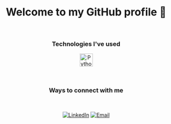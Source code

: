 <h1 align="center"> Welcome to my GitHub profile 👋 </h1>
  
<!-- <p align="center">
  <a href="https://github.com/PetarMatev">
    <img height="150em" src="https://github-readme-stats.vercel.app/api?username=PetarMatev&theme=dark&show_icons=true" />
    <img height="150em" src="https://github-readme-stats.vercel.app/api/top-langs/?username=PetarMatev&theme=dark&layout=compact&hide=HTML,CSS" />
  </a>
</p> -->

<br>

<h3 align="center">Technologies I've used</h3>

<!-- | Technology | Purpose of use |
| :----------: | -------------- |

| <img align="center" alt="Python" width="35px" src="https://cdn.jsdelivr.net/npm/programming-languages-logos/src/python/python.png"/>| Learned the fundamentals of programming and advanced programming concepts during my time at the Software University, where I completed the following courses:</br>- [Programming Basics with Python](https://github.com/PetarMatev/SoftUni-Python-Basics)</br>- [Programming Fundamentals with Python](https://github.com/PetarMatev/SoftUni-Python-Fundamentals)</br>- [Python Advanced](https://github.com/PetarMatev/SoftUni-Python-Advanced)</br>- [Python OOP](https://github.com/PetarMatev/Softuni-Python-OOP)</br>- [Python Web Basics](https://github.com/PetarMatev/SoftUni-Python-Web-Basics)</br>- [Django Framework](https://github.com/PetarMatev/SoftUni-Python-Web-Django)</br></br>Developed an app for an [assesment](https://github.com/PetarMatev/Access-Control) and other small applications like the [2048 game](https://github.com/PetarMatev/2048) 
| <img align="center" width="35" src="https://img.icons8.com/color/48/000000/mongodb.png"/> | Used MongoDB as a database for some of the single-page applications I've built |
| <img align="center" alt="HTML" width="35" src="https://img.icons8.com/color/48/000000/html-5--v1.png"/>  <img align="center" alt="CSS" width="35" src="https://img.icons8.com/color/48/000000/css3.png"/>| Learned these essential technologies for developing any website or Single Page Application like [LetItAllOut](https://github.com/PetarMatev/LetItAllOut)- a SPA I developed | -->

<p align="center">
	<img align="center" alt="Python" width="35px" src="https://cdn.jsdelivr.net/npm/programming-languages-logos/src/python/python.png"/>

	
</p>

<br>


<h3 align="center">Ways to connect with me</h3>
<br/>
<p align="center">
	<a href="https://www.linkedin.com/in/petar-matev-69160451"><img alt="LinkedIn" src="https://img.shields.io/badge/LinkedIn-Petar%20Matev%20-blue?style=flat-square&logo=linkedin"></a>
	<a href="petargmatev@gmail.com"><img alt="Email" src="https://img.shields.io/badge/Email-petargmatev@gmail.com-blue?style=flat-square&logo=gmail"></a>
</p>
